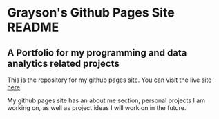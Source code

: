 # Grayson's Github Pages Site README
## A Portfolio for my programming and data analytics related projects

This is the repository for my github pages site. You can visit the live site [here](https://www.gjosborn.github.io).

My github pages site has an about me section, personal projects I am working on, as well as project ideas I will work on in the future.
